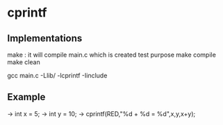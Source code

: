 # cprintf

## Implementations

make : it will compile main.c which is created test purpose
make compile
make clean

gcc main.c -Llib/ -lcprintf -Iinclude

## Example

-> int x = 5;
-> int y = 10;
-> cprintf(RED,"%d + %d = %d",x,y,x+y);
